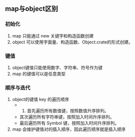 ## map与object区别
### 初始化
1. map 只能通过 new 关键字和构造函数创建
2. object 可以使用字面量、构造函数、Object.crate的形式创建。
   
### 键值
1. object键值只能使用数字、字符串、符号作为键
2. map 的键值可以是任意类型
   
### 顺序与迭代
1. object的键值 key 的遍历顺序
   + 1. 首先遍历所有数值键，按照数值升序排列。
   + 其次遍历所有字符串键，按照加入时间升序排列。
   + 最后遍历所有 Symbol 键，按照加入时间升序排列。
2. map 会维护键值对的插入顺序，因此遍历顺序就是插入顺序
